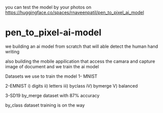 you  can test the model by your photos on 
https://huggingface.co/spaces/rnaveenpatil/pen_to_pixel_ai_model


# pen_to_pixel-ai-model
we building an ai model from scratch that will able detect the human hand writing

also building the mobile appilication that access the camara and capture image of document 
and we train the ai model 


Datasets we use to train the model
1- MNIST


2-EMNIST
 i)  digits
ii)  letters
iii) byclass
iV)  bymerge
V)   balanced


3-SD19
by_merge dataset with 87% accuracy

by_class dataset training is on the way

